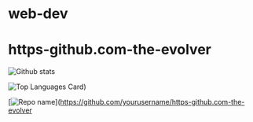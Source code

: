 # web-dev
# https-github.com-the-evolver


![Github stats](https://github.com/the-evolver/web-dev/edit)


![Top Languages Card](https://github-readme-stats.vercel.app/api/top-langs/?username=the-evolver&layout=compact))

[![Repo name](https://github-readme-stats.vercel.app/api/pin/?username=the-evolver&repo=https-github.com-the-evolver)](https://github.com/yourusername/https-github.com-the-evolver
